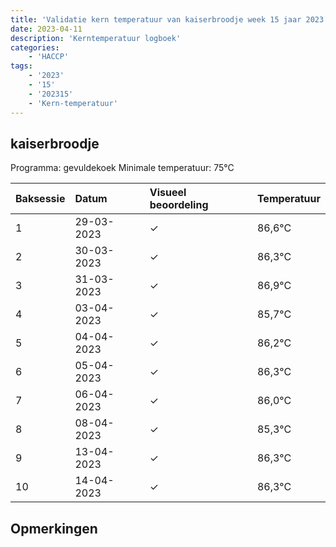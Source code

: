 ```yaml
---
title: 'Validatie kern temperatuur van kaiserbroodje week 15 jaar 2023'
date: 2023-04-11
description: 'Kerntemperatuur logboek'
categories:
    - 'HACCP'
tags:
    - '2023'
    - '15'
    - '202315'
    - 'Kern-temperatuur'
---
```


## kaiserbroodje

Programma: gevuldekoek
Minimale temperatuur: 75°C

| Baksessie | Datum | Visueel beoordeling | Temperatuur |
|:---|:---|:---|:---|
| 1 | 29-03-2023 | &check; | 86,6°C |
| 2 | 30-03-2023 | &check; | 86,3°C |
| 3 | 31-03-2023 | &check; | 86,9°C |
| 4 | 03-04-2023 | &check; | 85,7°C |
| 5 | 04-04-2023 | &check; | 86,2°C |
| 6 | 05-04-2023 | &check; | 86,3°C |
| 7 | 06-04-2023 | &check; | 86,0°C |
| 8 | 08-04-2023 | &check; | 85,3°C |
| 9 | 13-04-2023 | &check; | 86,3°C |
| 10 | 14-04-2023 | &check; | 86,3°C |

## Opmerkingen



